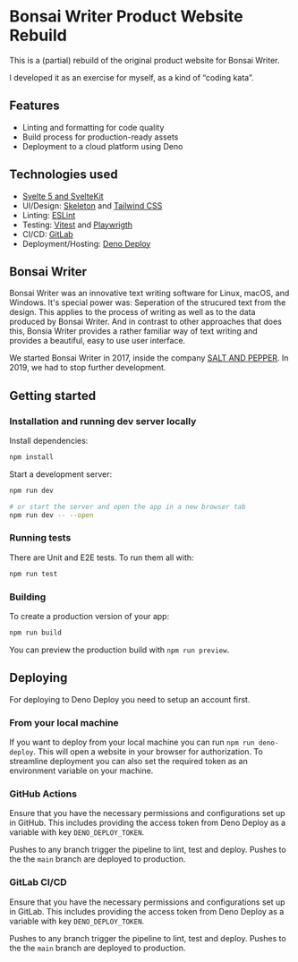 # Bonsai Writer Product Website Rebuild

This is a (partial) rebuild of the original product website for Bonsai Writer.

I developed it as an exercise for myself, as a kind of “coding kata”.

## Features

- Linting and formatting for code quality
- Build process for production-ready assets
- Deployment to a cloud platform using Deno

## Technologies used

- [Svelte 5 and SvelteKit](https://svelte.dev)
- UI/Design: [Skeleton](https://www.skeleton.dev) and [Tailwind CSS](https://tailwindcss.com)
- Linting: [ESLint](https://eslint.org)
- Testing: [Vitest](https://vitest.dev) and [Playwrigth](https://playwright.dev)
- CI/CD: [GitLab](https://gitlab.com)
- Deployment/Hosting: [Deno Deploy](https://deno.com/deploy)

## Bonsai Writer

Bonsai Writer was an innovative text writing software for Linux, macOS, and Windows. It's special power was: Seperation of the strucured text from the design. This applies to the process of writing as well as to the data produced by Bonsai Writer. And in contrast to other approaches that does this, Bonsia Writer provides a rather familiar way of text writing and provides a beautiful, easy to use user interface.

We started Bonsai Writer in 2017, inside the company [SALT AND PEPPER](https://salt-and-pepper.eu). In 2019, we had to stop further development.

## Getting started

### Installation and running dev server locally

Install dependencies:

```bash
npm install
```

Start a development server:

```bash
npm run dev

# or start the server and open the app in a new browser tab
npm run dev -- --open
```

### Running tests

There are Unit and E2E tests. To run them all with:

```bash
npm run test
```

### Building

To create a production version of your app:

```bash
npm run build
```

You can preview the production build with `npm run preview`.

## Deploying

For deploying to Deno Deploy you need to setup an account first.

### From your local machine

If you want to deploy from your local machine you can run `npm run deno-deploy`. This will open a website in your browser for authorization. To streamline deployment you can also set the required token as an environment variable on your machine.

### GitHub Actions

Ensure that you have the necessary permissions and configurations set up in GitHub. This includes providing the access token from Deno Deploy as a variable with key `DENO_DEPLOY_TOKEN`.

Pushes to any branch trigger the pipeline to lint, test and deploy. Pushes to the the `main` branch are deployed to production.

### GitLab CI/CD

Ensure that you have the necessary permissions and configurations set up in GitLab. This includes providing the access token from Deno Deploy as a variable with key `DENO_DEPLOY_TOKEN`.

Pushes to any branch trigger the pipeline to lint, test and deploy. Pushes to the the `main` branch are deployed to production.
